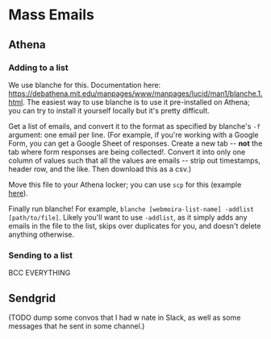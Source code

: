 # Mass Emails

## Athena

### Adding to a list

We use blanche for this. Documentation here: https://debathena.mit.edu/manpages/www/manpages/lucid/man1/blanche.1.html. The easiest way to use blanche is to use it pre-installed on Athena; you can try to install it yourself locally but it's pretty difficult.

Get a list of emails, and convert it to the format as specified by blanche's `-f` argument: one email per line. (For example, if you're working with a Google Form, you can get a Google Sheet of responses. Create a new tab -- **not** the tab where form responses are being collected!. Convert it into only one column of values such that all the values are emails -- strip out timestamps, header row, and the like. Then download this as a csv.)

Move this file to your Athena locker; you can use `scp` for this (example [here](https://unix.stackexchange.com/questions/106480/how-to-copy-files-from-one-machine-to-another-using-ssh)). 

Finally run blanche! For example, `blanche [webmoira-list-name] -addlist [path/to/file]`. Likely you'll want to use `-addlist`, as it simply adds any emails in the file to the list, skips over duplicates for you, and doesn't delete anything otherwise.

### Sending to a list

BCC EVERYTHING

## Sendgrid

(TODO dump some convos that I had w nate in Slack, as well as some messages that he sent in some channel.)
